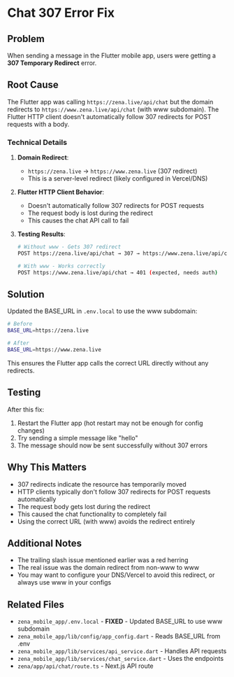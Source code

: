 # Chat 307 Error Fix

## Problem
When sending a message in the Flutter mobile app, users were getting a **307 Temporary Redirect** error.

## Root Cause
The Flutter app was calling `https://zena.live/api/chat` but the domain redirects to `https://www.zena.live/api/chat` (with www subdomain). The Flutter HTTP client doesn't automatically follow 307 redirects for POST requests with a body.

### Technical Details
1. **Domain Redirect**:
   - `https://zena.live` → `https://www.zena.live` (307 redirect)
   - This is a server-level redirect (likely configured in Vercel/DNS)

2. **Flutter HTTP Client Behavior**:
   - Doesn't automatically follow 307 redirects for POST requests
   - The request body is lost during the redirect
   - This causes the chat API call to fail

3. **Testing Results**:
   ```bash
   # Without www - Gets 307 redirect
   POST https://zena.live/api/chat → 307 → https://www.zena.live/api/chat
   
   # With www - Works correctly
   POST https://www.zena.live/api/chat → 401 (expected, needs auth)
   ```

## Solution
Updated the BASE_URL in `.env.local` to use the www subdomain:

```bash
# Before
BASE_URL=https://zena.live

# After
BASE_URL=https://www.zena.live
```

This ensures the Flutter app calls the correct URL directly without any redirects.

## Testing
After this fix:
1. Restart the Flutter app (hot restart may not be enough for config changes)
2. Try sending a simple message like "hello"
3. The message should now be sent successfully without 307 errors

## Why This Matters
- 307 redirects indicate the resource has temporarily moved
- HTTP clients typically don't follow 307 redirects for POST requests automatically
- The request body gets lost during the redirect
- This caused the chat functionality to completely fail
- Using the correct URL (with www) avoids the redirect entirely

## Additional Notes
- The trailing slash issue mentioned earlier was a red herring
- The real issue was the domain redirect from non-www to www
- You may want to configure your DNS/Vercel to avoid this redirect, or always use www in your configs

## Related Files
- `zena_mobile_app/.env.local` - **FIXED** - Updated BASE_URL to use www subdomain
- `zena_mobile_app/lib/config/app_config.dart` - Reads BASE_URL from .env
- `zena_mobile_app/lib/services/api_service.dart` - Handles API requests
- `zena_mobile_app/lib/services/chat_service.dart` - Uses the endpoints
- `zena/app/api/chat/route.ts` - Next.js API route
